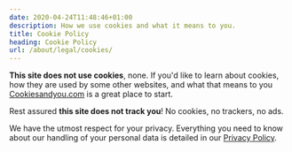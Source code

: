 ```yaml
---
date: 2020-04-24T11:48:46+01:00
description: How we use cookies and what it means to you.
title: Cookie Policy
heading: Cookie Policy
url: /about/legal/cookies/
---
```


__This site does not use cookies__, none. If you'd like to learn about cookies, how they are used by some other websites, and what that means to you [Cookiesandyou.com](https://www.cookiesandyou.com/) is a great place to start.

Rest assured __this site does not track you__! No cookies, no trackers, no ads.

We have the utmost respect for your privacy. Everything you need to know about our handling of your personal data is detailed in our [Privacy Policy](/about/legal/privacy/).